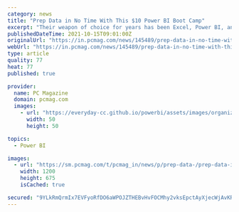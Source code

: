 ```yaml
---
category: news
title: "Prep Data in No Time With This $10 Power BI Boot Camp"
excerpt: "Their weapon of choice for years has been Excel, Power BI, and the other major database tools. If you want a job managing data, you've got to learn how to use these at a higher level, and that's ..."
publishedDateTime: 2021-10-15T09:01:00Z
originalUrl: "https://in.pcmag.com/news/145489/prep-data-in-no-time-with-this-10-power-bi-boot-camp"
webUrl: "https://in.pcmag.com/news/145489/prep-data-in-no-time-with-this-10-power-bi-boot-camp"
type: article
quality: 77
heat: 77
published: true

provider:
  name: PC Magazine
  domain: pcmag.com
  images:
    - url: "https://everyday-cc.github.io/powerbi/assets/images/organizations/pcmag.com-50x50.jpg"
      width: 50
      height: 50

topics:
  - Power BI

images:
  - url: "https://sm.pcmag.com/t/pcmag_in/news/p/prep-data-/prep-data-in-no-time-with-this-10-power-bi-boot-camp_jmch.1200.jpg"
    width: 1200
    height: 675
    isCached: true

secured: "9YLkRmQrmIx7EVFyoRfDO6aWPOJZTHEBvHvFOCMhy2vksEpctAyXjecWjAvKRd0wfLaq8k8/IINXtDHYvyz2+00WUf8QQfpV9HIx5lrGxNvR/cWQALMkVDAZrkkTwWwYAHiKb81bd3rNFBPjIjfukK/bv1SE6j3wpeQCL7efeHN1MWR/n/yDUzv0deytikPOWAf1dvsOYQxqqgmSRe8ClNiKUKcJDZA3KUzoVJYomwCDGcdukXuMMgnWJRmfEwwD7xS04SMKGLfJamSc6/YjmVBbvJpBpzdENyrtsvGYlsr5SGjFPOYw0Lx2K+XnLEECZKlmXejEnZQkdYVKULvqBM0XPbIk+cooaXTtrl9cTWk=;A8zrKYUe50Q0vTIXwDKABw=="
---
```


